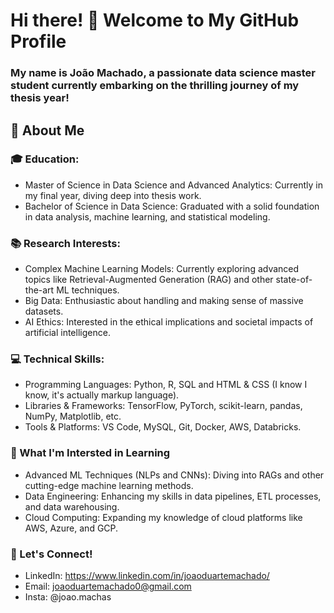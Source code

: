 # Hi there! 👋 Welcome to My GitHub Profile
### My name is João Machado, a passionate data science master student currently embarking on the thrilling journey of my thesis year!

## 🌟 About Me

### 🎓 Education:
- Master of Science in Data Science and Advanced Analytics: Currently in my final year, diving deep into thesis work.
- Bachelor of Science in Data Science: Graduated with a solid foundation in data analysis, machine learning, and statistical modeling.

### 📚 Research Interests:
- Complex Machine Learning Models: Currently exploring advanced topics like Retrieval-Augmented Generation (RAG) and other state-of-the-art ML techniques.
- Big Data: Enthusiastic about handling and making sense of massive datasets.
- AI Ethics: Interested in the ethical implications and societal impacts of artificial intelligence.

### 💻 Technical Skills:
- Programming Languages: Python, R, SQL and HTML & CSS (I know I know, it's actually markup language).
- Libraries & Frameworks: TensorFlow, PyTorch, scikit-learn, pandas, NumPy, Matplotlib, etc.
- Tools & Platforms: VS Code, MySQL, Git, Docker, AWS, Databricks.

### 🌱 What I'm Intersted in Learning
- Advanced ML Techniques (NLPs and CNNs): Diving into RAGs and other cutting-edge machine learning methods.
- Data Engineering: Enhancing my skills in data pipelines, ETL processes, and data warehousing.
- Cloud Computing: Expanding my knowledge of cloud platforms like AWS, Azure, and GCP.

### 🤝 Let's Connect!
- LinkedIn: https://www.linkedin.com/in/joaoduartemachado/
- Email: joaoduartemachado0@gmail.com
- Insta: @joao.machas
